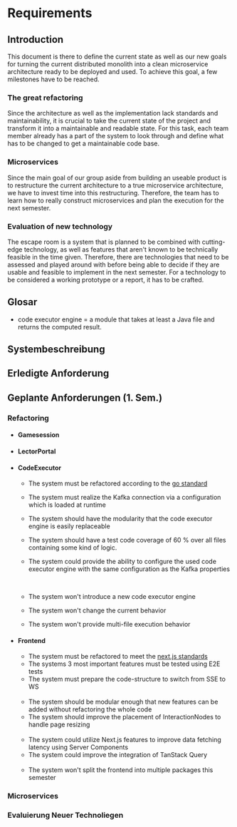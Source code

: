 
# Requirements

## Introduction

This document is there to define the current state as well as our new goals for turning the current distributed monolith into a clean microservice architecture ready to be deployed and used. To achieve this goal, a few milestones have to be reached.

### The great refactoring
Since the architecture as well as the implementation lack standards and maintainability, it is crucial to take the current state of the project and transform it into a maintainable and readable state. For this task, each team member already has a part of the system to look through and define what has to be changed to get a maintainable code base.

### Microservices
Since the main goal of our group aside from building an useable product is to restructure the current architecture to a true microservice architecture, we have to invest time into this restructuring. Therefore, the team has to learn how to really construct microservices and plan the execution for the next semester.


### Evaluation of new technology
The escape room is a system that is planned to be combined with cutting-edge technology, as well as features that aren't known to be technically feasible in the time given. Therefore, there are technologies that need to be assessed and played around with before being able to decide if they are usable and feasible to implement in the next semester. For a technology to be considered a working prototype or a report, it has to be crafted.


## Glosar
- code executor engine = a module that takes at least a Java file and returns the computed result.



## Systembeschreibung

## Erledigte Anforderung

## Geplante Anforderungen (1. Sem.)

### Refactoring

- #### Gamesession

- #### LectorPortal

- #### CodeExecutor

    - The system must be refactored according to the [go standard](https://github.com/golang-standards/project-layout)

    - The system must realize the Kafka connection via a configuration which is loaded at runtime

    - The system should have the modularity that the code executor engine is easily replaceable

    - The system should have a test code coverage of 60 % over all files containing some kind of logic.

    - The system could provide the ability to configure the used code executor engine with the same configuration as the Kafka properties

    <br>

    - The system won't introduce a new code executor engine

    - The system won't change the current behavior

    - The system won't provide multi-file execution behavior

- #### Frontend

    - The system must be refactored to meet the [next.js standards](https://github.com/dwarvesf/nextjs-boilerplate/blob/master/docs/CODE_STYLE.md)
    - The systems 3 most important features must be tested using E2E tests
    - The system must prepare the code-structure to switch from SSE to WS
 
    <br>

    - The system should be modular enough that new features can be added without refactoring the whole code
    - The system should improve the placement of InteractionNodes to handle page resizing
  
    <br>

    - The system could utilize Next.js features to improve data fetching latency using Server Components
    - The system could improve the integration of TanStack Query

    <br>

    - The system won't split the frontend into multiple packages this semester

### Microservices

### Evaluierung Neuer Technoliegen
